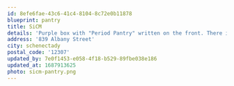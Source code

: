 ```yaml
---
id: 8efe6fae-43c6-41c4-8104-8c72e0b11878
blueprint: pantry
title: SiCM
details: 'Purple box with "Period Pantry" written on the front. There is a drawing of the moon phases on the side.'
address: '839 Albany Street'
city: schenectady
postal_code: '12307'
updated_by: 7e0f1453-e058-4f18-b529-89fbe038e186
updated_at: 1687913625
photo: sicm-pantry.png
---
```


